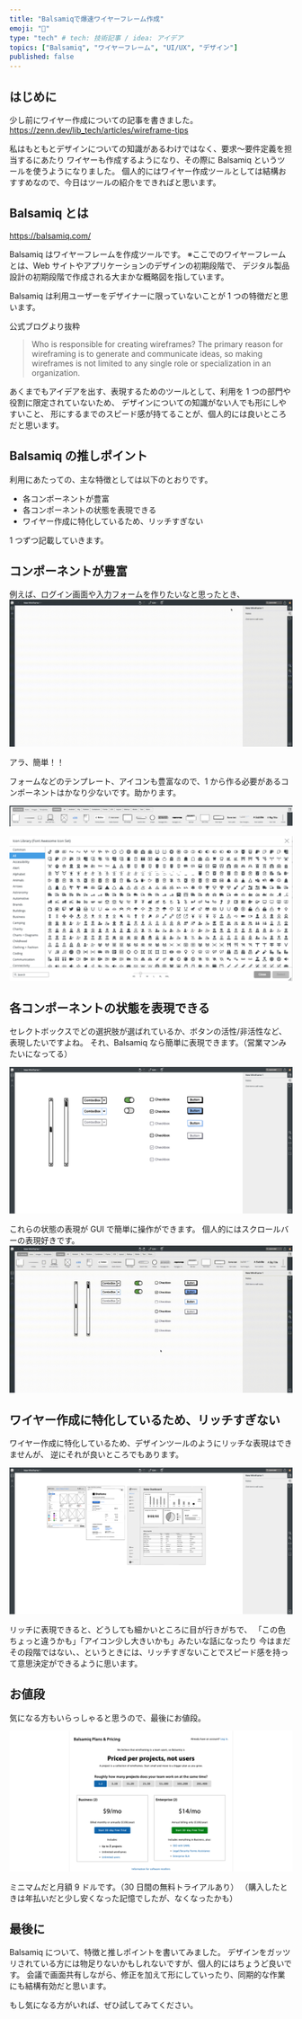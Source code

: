 ```yaml
---
title: "Balsamiqで爆速ワイヤーフレーム作成"
emoji: "🧩"
type: "tech" # tech: 技術記事 / idea: アイデア
topics: ["Balsamiq", "ワイヤーフレーム", "UI/UX", "デザイン"]
published: false
---
```


## はじめに

少し前にワイヤー作成についての記事を書きました。
https://zenn.dev/lib_tech/articles/wireframe-tips

私はもともとデザインについての知識があるわけではなく、要求〜要件定義を担当するにあたり
ワイヤーも作成するようになり、その際に Balsamiq というツールを使うようになりました。
個人的にはワイヤー作成ツールとしては結構おすすめなので、今日はツールの紹介をできればと思います。

## Balsamiq とは

https://balsamiq.com/

Balsamiq はワイヤーフレームを作成ツールです。
※ここでのワイヤーフレームとは、Web サイトやアプリケーションのデザインの初期段階で、
デジタル製品設計の初期段階で作成される大まかな概略図を指しています。

Balsamiq は利用ユーザーをデザイナーに限っていないことが 1 つの特徴だと思います。

公式ブログより抜粋

> Who is responsible for creating wireframes?
> The primary reason for wireframing is to generate and communicate ideas, so making wireframes is not limited to any single role or specialization in an organization.

あくまでもアイデアを出す、表現するためのツールとして、利用を 1 つの部門や役割に限定されていないため、
デザインについての知識がない人でも形にしやすいこと、
形にするまでのスピード感が持てることが、個人的には良いところだと思います。

## Balsamiq の推しポイント

利用にあたっての、主な特徴としては以下のとおりです。

- 各コンポーネントが豊富
- 各コンポーネントの状態を表現できる
- ワイヤー作成に特化しているため、リッチすぎない

1 つずつ記載していきます。

## コンポーネントが豊富

例えば、ログイン画面や入力フォームを作りたいなと思ったとき、
![](/images/download.gif)

アラ、簡単！！

フォームなどのテンプレート、アイコンも豊富なので、1 から作る必要があるコンポーネントはかなり少ないです。助かります。

![](/images/Component.png)

![](/images/icon.png)

## 各コンポーネントの状態を表現できる

セレクトボックスでどの選択肢が選ばれているか、ボタンの活性/非活性など、表現したいですよね。
それ、Balsamiq なら簡単に表現できます。（営業マンみたいになってる）

![](/images/state.png)

これらの状態の表現が GUI で簡単に操作ができます。
個人的にはスクロールバーの表現好きです。
![](/images/state.gif)

## ワイヤー作成に特化しているため、リッチすぎない

ワイヤー作成に特化しているため、デザインツールのようにリッチな表現はできませんが、
逆にそれが良いところでもあります。

![](/images/template.png)

リッチに表現できると、どうしても細かいところに目が行きがちで、
「この色ちょっと違うかも」「アイコン少し大きいかも」みたいな話になったり
今はまだその段階ではない、、というときには、リッチすぎないことでスピード感を持って意思決定ができるように思います。

## お値段

気になる方もいらっしゃると思うので、最後にお値段。

![](/images/price.png)

ミニマムだと月額 9 ドルです。（30 日間の無料トライアルあり）
（購入したときは年払いだと少し安くなった記憶でしたが、なくなったかも）

## 最後に

Balsamiq について、特徴と推しポイントを書いてみました。
デザインをガッツリされている方には物足りないかもしれないですが、個人的にはちょうど良いです。
会議で画面共有しながら、修正を加えて形にしていったり、同期的な作業にも結構有効だと思います。

もし気になる方がいれば、ぜひ試してみてください。
